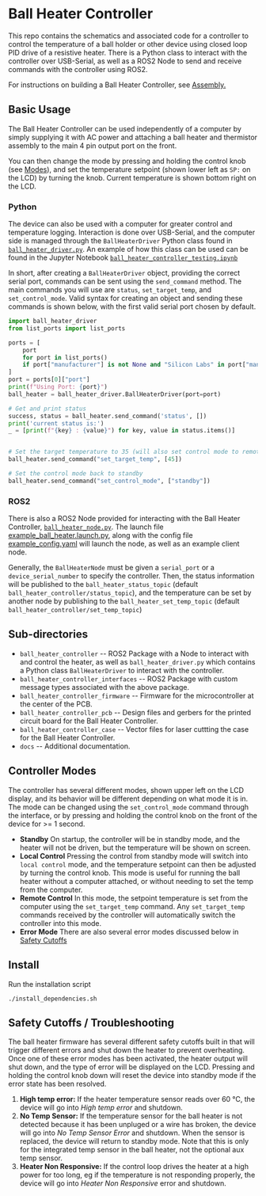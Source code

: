# Ball Heater Controller

This repo contains the schematics and associated code for a controller to control the temperature of a ball holder or other device using closed loop PID drive of a resistive heater. There is a Python class to interact with the controller over USB-Serial, as well as a ROS2 Node to send and receive commands with the controller using ROS2.

For instructions on building a Ball Heater Controller, see [Assembly.](docs/assembly.md)

## Basic Usage

The Ball Heater Controller can be used independently of a computer by simply supplying it with AC power and attaching a ball heater and thermistor assembly to the main 4 pin output port on the front.

You can then change the mode by pressing and holding the control knob (see [Modes](#controller-modes)), and set the temperature setpoint (shown lower left as `SP:` on the LCD) by turning the knob. Current temperature is shown bottom right on the LCD.

### Python

The device can also be used with a computer for greater control and temperature logging. Interaction is done over USB-Serial, and the computer side is managed through the `BallHeaterDriver` Python class found in [`ball_heater_driver.py`](ball_heater_controller/ball_heater_controller/ball_heater_driver.py). An example of how this class can be used can be found in the Jupyter Notebook [`ball_heater_controller_testing.ipynb`](ball_heater_controller/ball_heater_controller/ball_heater_controller_testing.ipynb)

In short, after creating a `BallHeaterDriver` object, providing the correct serial port, commands can be sent using the `send_command` method. The main commands you will use are `status`, `set_target_temp`, and `set_control_mode`. Valid syntax for creating an object and sending these commands is shown below, with the first valid serial port chosen by default.

```python
import ball_heater_driver 
from list_ports import list_ports

ports = [
    port
    for port in list_ports()
    if port["manufacturer"] is not None and "Silicon Labs" in port["manufacturer"]
]
port = ports[0]["port"]
print(f"Using Port: {port}")
ball_heater = ball_heater_driver.BallHeaterDriver(port=port)

# Get and print status
success, status = ball_heater.send_command('status', [])
print('current status is:')
_ = [print(f"{key} : {value}") for key, value in status.items()]


# Set the target temperature to 35 (will also set control mode to remote)
ball_heater.send_command("set_target_temp", [45])

# Set the control mode back to standby
ball_heater.send_command("set_control_mode", ["standby"])
```

### ROS2

There is also a ROS2 Node provided for interacting with the Ball Heater Controller, [`ball_heater_node.py`](ball_heater_controller/ball_heater_controller/ball_heater_node.py).  The launch file [example_ball_heater.launch.py](ball_heater_controller/launch/example_ball_heater.launch.py), along with the config file [example_config.yaml](ball_heater_controller/config/example_config.yaml) will launch the node, as well as an example client node.

Generally, the `BallHeaterNode` must be given a `serial_port` or a `device_serial_number` to specify the controller. Then, the status information will be published to the `ball_heater_status_topic` (default `ball_heater_controller/status_topic`), and the temperature can be set by another node by publishing to the `ball_heater_set_temp_topic` (default `ball_heater_controller/set_temp_topic`)

## Sub-directories

* `ball_heater_controller` -- ROS2 Package with a Node to interact with and control the heater, as well as `ball_heater_driver.py` which contains a Python class `BallHeaterDriver` to interact with the controller.
* `ball_heater_controller_interfaces` -- ROS2 Package with custom message types associated with the above package.
* `ball_heater_controller_firmware` -- Firmware for the microcontroller at the center of the PCB.
* `ball_heater_controller_pcb` -- Design files and gerbers for the printed circuit board for the Ball Heater Controller.
* `ball_heater_controller_case` -- Vector files for laser cuttting the case for the Ball Heater Controller.
* `docs` -- Additional documentation.

## Controller Modes

The controller has several different modes, shown upper left on the LCD display, and its behavior will be different depending on what mode it is in. The mode can be changed using the `set_control_mode` command through the interface, or by pressing and holding the control knob on the front of the device for >= 1 second.

* **Standby** On startup, the controller will be in standby mode, and the heater will not be driven, but the temperature will be shown on screen.
* **Local Control**  Pressing the control from standby mode will switch into `local control` mode, and the temperature setpoint can then be adjusted by turning the control knob.  This mode is useful for running the ball heater without a computer attached, or without needing to set the temp from the computer.
* **Remote Control** In this mode, the setpoint temperature is set from the computer using the `set_target_temp` command. Any `set_target_temp` commands received by the controller will automatically switch the controller into this mode.
* **Error Mode** There are also several error modes discussed below in [Safety Cutoffs](#safety-cutoffs--troubleshooting)

## Install

Run the installation script

    ./install_dependencies.sh

## Safety Cutoffs / Troubleshooting

The ball heater firmware has several different safety cutoffs built in that will trigger different errors and shut down the heater to prevent overheating. Once one of these error modes has been activated, the heater output will shut down, and the type of error will be displayed on the LCD. Pressing and holding the control knob down will reset the device into standby mode if the error state has been resolved.

1. **High temp error:** If the heater temperature sensor reads over 60 °C, the device will go into *High temp error* and shutdown.  
2. **No Temp Sensor:**  If the temperature sensor for the ball heater is not detected because it has been unpluged or a wire has broken, the device will go into *No Temp Sensor Error* and shutdown. When the sensor is replaced, the device will return to standby mode. Note that this is only for the integrated temp sensor in the ball heater, not the optional aux temp sensor.
3. **Heater Non Responsive:** If the control loop drives the  heater at a high power for too long, eg if the temperature is not responding properly, the device will go into *Heater Non Responsive* error and shutdown.
